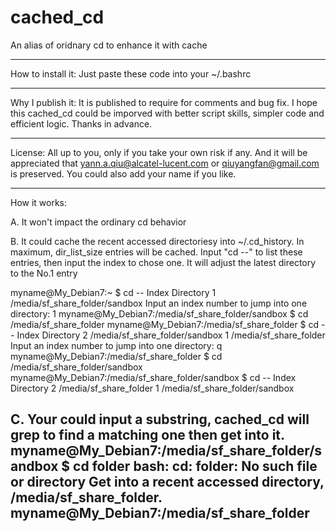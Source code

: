 cached_cd
=========

An alias of oridnary cd to enhance it with cache

----------------------------------------------------
How to install it:
Just paste these code into your ~/.bashrc

----------------------------------------------------
Why I publish it:
It is published to require for comments and bug fix. I hope this cached_cd could be imporved with better script skills, simpler code and efficient logic. Thanks in advance.

----------------------------------------------------
License:
All up to you, only if you take your own risk if any. And it will be appreciated that yann.a.qiu@alcatel-lucent.com or qiuyangfan@gmail.com is preserved. You could also add your name if you like.

----------------------------------------------------
How it works:

A. It won't impact the ordinary cd behavior

B. It could cache the recent accessed directoriesy into ~/.cd_history. In maximum, dir_list_size entries will be cached. Input "cd --" to list these entries, then input the index to chose one. It will adjust the latest directory to the No.1 entry

myname@My_Debian7:~
$ cd --
 Index	Directory
     1	/media/sf_share_folder/sandbox
Input an index number to jump into one directory: 1
myname@My_Debian7:/media/sf_share_folder/sandbox
$ cd /media/sf_share_folder 
myname@My_Debian7:/media/sf_share_folder
$ cd --
 Index	Directory
     2	/media/sf_share_folder/sandbox
     1	/media/sf_share_folder
Input an index number to jump into one directory: q 
myname@My_Debian7:/media/sf_share_folder
$ cd /media/sf_share_folder/sandbox 
myname@My_Debian7:/media/sf_share_folder/sandbox
$ cd --
 Index	Directory
     2	/media/sf_share_folder
     1	/media/sf_share_folder/sandbox

C. Your could input a substring, cached_cd will grep to find a matching one then get into it.
myname@My_Debian7:/media/sf_share_folder/sandbox
$ cd folder
bash: cd: folder: No such file or directory
Get into a recent accessed directory, /media/sf_share_folder.
myname@My_Debian7:/media/sf_share_folder
----------------------------------------------------

